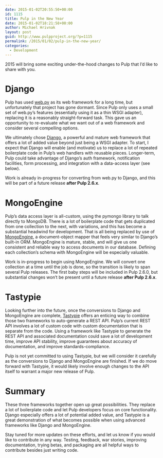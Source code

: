 ```yaml
---
date: 2015-01-02T20:55:50+00:00
id: 1115
title: Pulp in the New Year
date: 2015-01-02T18:21:58+00:00
author: Michael Hrivnak
layout: post
guid: http://www.pulpproject.org/?p=1115
permalink: /2015/01/02/pulp-in-the-new-year/
categories:
  - Development
---
```

<!-- more -->
2015 will bring some exciting under-the-hood changes to Pulp that I&#8217;d like to share with you.

# Django

Pulp has used [web.py](http://webpy.org/ "web.py") as its web framework for a long time, but unfortunately that project has gone dormant. Since Pulp only uses a small set of web.py&#8217;s features (essentially using it as a thin WSGI adapter), replacing it is a reasonably straight-forward task. This gave us an opportunity to re-evaluate what we want out of a web framework and consider several compelling options.

We ultimately chose [Django](https://djangoproject.com/ "Django"), a powerful and mature web framework that offers a lot of added value beyond just being a WSGI adapter. To start, I expect that Django will enable (and motivate) us to replace a lot of repeated boilerplate code in Pulp&#8217;s web handlers with reusable pieces. Longer-term, Pulp could take advantage of Django&#8217;s auth framework, notification facilities, form processing, and integration with a data-access layer (see below).

Work is already in-progress for converting from web.py to Django, and this will be part of a future release **after Pulp 2.6.x**.

# MongoEngine

Pulp&#8217;s data access layer is all-custom, using the pymongo library to talk directly to MongoDB. There is a lot of boilerplate code that gets duplicated from one collection to the next, with variations, and this has become a substantial headwind for development. That is all being replaced by use of [MongoEngine](http://mongoengine.org/ "MongoEngine"), a document-object mapper that feels very similar to Django&#8217;s built-in ORM. MongoEngine is mature, stable, and will give us one consistent and reliable way to access documents in our database. Defining each collection&#8217;s schema with MongoEngine will be especially valuable.

Work is in-progress to begin using MongoEngine. We will convert one collection at a time until the job is done, so the transition is likely to span several Pulp releases. The first baby steps will be included in Pulp 2.6.0, but substantial changes won&#8217;t be present until a future release **after Pulp 2.6.x**.

# Tastypie

Looking further into the future, once the conversions to Django and MongoEngine are complete, [Tastypie](http://tastypieapi.org/ "Tastypie") offers an enticing way to combine those two frameworks to auto-generate a REST API. Pulp&#8217;s current REST API involves a lot of custom code with custom documentation that is separate from the code. Using a framework like Tastypie to generate the REST API and associated documentation could save a lot of development time, improve API stability, improve guarantees about accuracy of documentation, and improve standards-compliance.

Pulp is not yet committed to using Tastypie, but we will consider it carefully as the conversions to Django and MongoEngine are finished. If we do move forward with Tastypie, it would likely involve enough changes to the API itself to warrant a major new release of Pulp.

# Summary

These three frameworks together open up great possibilities. They replace a lot of boilerplate code and let Pulp developers focus on core functionality. Django especially offers a lot of potential added value, and Tastypie is a great demonstration of what becomes possible when using advanced frameworks like Django and MongoEngine.

Stay tuned for more updates on these efforts, and let us know if you would like to contribute in any way. Testing, feedback, war stories, improving documentation, trying betas, and packaging are all helpful ways to contribute besides just writing code.